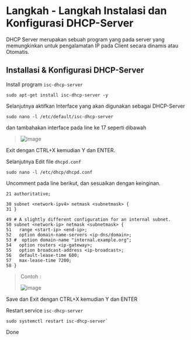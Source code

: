 # Langkah - Langkah Instalasi dan Konfigurasi DHCP-Server
DHCP Server merupakan sebuah program yang pada server yang memungkinkan untuk pengalamatan IP pada Client secara dinamis atau Otomatis.
## Installasi & Konfigurasi DHCP-Server
Install program `isc-dhcp-server`
```
sudo apt-get install isc-dhcp-server -y
```
Selanjutnya aktifkan Interface yang akan digunakan sebagai DHCP-Server
```
sudo nano -l /etc/default/isc-dhcp-server
```
dan tambahakan interface pada line ke 17 seperti dibawah
> ![image](https://github.com/diotriandika/learn-networking/assets/109568349/71da5434-1d62-4573-9f59-febb53e8d013)

Exit dengan CTRL+X kemudian Y dan ENTER.

Selanjutnya Edit file `dhcpd.conf`
```
sudo nano -l /etc/dhcp/dhcpd.conf
```
Uncomment pada line berikut, dan sesuaikan dengan keinginan.
```
21 authoritative;

30 subnet <network-ipv4> netmask <subnetmask> {
31 }

49 # A slightly different configuration for an internal subnet.
50 subnet <network-ip> netmask <subnetmask> {
51   range <start-ip> <end-ip>;
52   option domain-name-servers <ip-dns/domain>;
53 #  option domain-name "internal.example.org";
54   option routers <ip-gateway>;
55   option broadcast-address <ip-broadcast>;
56   default-lease-time 600;
57   max-lease-time 7200;
58 }
```
> Contoh :
>
> ![image](https://github.com/diotriandika/lnearher-public-repository/assets/109568349/80cf43d4-ef06-40b4-adbe-e32114de46aa)
>

Save dan Exit dengan CTRL+X kemudian Y dan ENTER

Restart service `isc-dhcp-server`
```
sudo systemctl restart isc-dhcp-server`
```
Done
